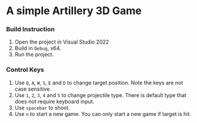 # A simple Artillery 3D Game

### Build Instruction
1. Open the project in Visual Studio 2022
2. Build in `Debug`, x64.
3. Run the project.

### Control Keys
1. Use `Q`, `A`, `W`, `S`, `E` and `D` to change target position. Note the keys are not case sensitive.
2. Use `1`, `2`, `3`, `4` and `5` to change projectile type. There is default type that does not require keyboard input.
3. Use `spacebar` to shoot.
4. Use `n` to start a new game. You can only start a new game if target is hit.
